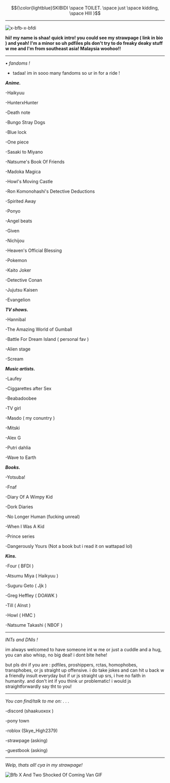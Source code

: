 $${\color{lightblue}SKIBIDI \space TOILET. \space just \space  kidding, \space HIII }$$

-----------------------
   ![x-bfb-x-bfdi](https://github.com/user-attachments/assets/150fa693-6bc1-467f-b1fc-0d71fb6a06e8)

   **hii! my name is shaa! quick intro! you could see my strawpage ( link in bio ) and yeah! I'm a minor so uh pdfiles pls don't try to do freaky deaky stuff w me and I'm from southeast asia! Malaysia woohoo!!**

---------------------
   *• fandoms !*

   - tadaa! im in sooo many fandoms so ur in for a ride !


   ***Anime.*** 
   
   -Haikyuu
   
   -HunterxHunter
   
   -Death note
   
   -Bungo Stray Dogs
   
   -Blue lock
   
   -One piece
   
   -Sasaki to Miyano
   
   -Natsume's Book Of Friends
   
   -Madoka Magica
   
   -Howl's Moving Castle
   
   -Ron Komonohashi's Detective Deductions
   
   -Spirited Away
   
   -Ponyo
   
   -Angel beats
   
   -Given
   
   -Nichijou
   
   -Heaven's Official Blessing
   
   -Pokemon
   
   -Kaito Joker
   
   -Detective Conan
   
   -Jujutsu Kaisen

   -Evangelion


  ***TV shows.***
 
  -Hannibal
  
  -The Amazing World of Gumball
  
  -Battle For Dream Island ( personal fav )
  
  -Alien stage
  
  -Scream


  ***Music artists.***
 
  -Laufey
  
  -Ciggarettes after Sex
  
  -Beabadoobee
  
  -TV girl
  
  -Masdo ( my conuntry )
  
  -Mitski
  
  -Alex G
  
  -Putri dahlia
  
  -Wave to Earth


  ***Books.***

  -Yotsuba!
  
  -Fnaf
  
  -Diary Of A Wimpy Kid
  
  -Dork Diaries
  
  -No Longer Human (fucking unreal)
  
  -When I Was A Kid
  
  -Prince series

  -Dangerously Yours (Not a book but i read it on wattapad lol)


  ***Kins.***

  -Four ( BFDI )

  -Atsumu Miya ( Haikyuu )

  -Suguru Geto ( Jjk )

  -Greg Heffley ( DOAWK )

  -Till ( Alnst )

  -Howl ( HMC )

  -Natsume Takashi ( NBOF )
  

  

   -----------------

   *INTs and DNIs !*

   im always welcomed to have someone int w me or just a cuddle and a hug, you can also whisp, no big deal! i dont bite hehe!

   but pls dni if you are : pdfiles, proshippers, rctas, homophobes, transphobes, or js straight up offensive. i do take jokes and can hit u back w a friendly insult everyday but if ur js straight up srs, i hve no faith in humanity. and don't int if you think ur problematic! i would js straightforwardly say tht to you!

   -------------

   *You can find/talk to me on: . . .*

   -discord (shaakuoxox )
   
   -pony town
   
   -roblox (Skye_High2379)
   
   -strawpage (asking)
   
   -guestbook (asking)

   -------------

   *Welp, thats all! cya in my strawpage!*

   <img src="https://gifdb.com/images/high/bfb-x-and-two-shocked-of-coming-van-jw33rzd0ek5smyxg.gif" alt="Bfb X And Two Shocked Of Coming Van GIF"/>

                                                                                 
   

   
  

   
                                                                      





  

<!--
**shaasdiary/shaasdiary** is a ✨ _special_ ✨ repository because its `README.md` (this file) appears on your GitHub profile.

Here are some ideas to get you started:

- 🔭 I’m currently working on ...
- 🌱 I’m currently learning ...
- 👯 I’m looking to collaborate on ...
- 🤔 I’m looking for help with ...
- 💬 Ask me about ...
- 📫 How to reach me: ...
- 😄 Pronouns: ...
- ⚡ Fun fact: ...
-->
